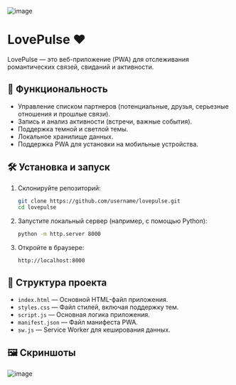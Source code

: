 ![image](https://github.com/user-attachments/assets/d4cee6ba-df9c-48d0-9d27-47a55863a561)

# LovePulse ❤️

LovePulse — это веб-приложение (PWA) для отслеживания романтических связей, свиданий и активности.

## 🚀 Функциональность
- Управление списком партнеров (потенциальные, друзья, серьезные отношения и прошлые связи).
- Запись и анализ активности (встречи, важные события).
- Поддержка темной и светлой темы.
- Локальное хранилище данных.
- Поддержка PWA для установки на мобильные устройства.

## 🛠️ Установка и запуск
1. Склонируйте репозиторий:
   ```sh
   git clone https://github.com/username/lovepulse.git
   cd lovepulse
   ```
2. Запустите локальный сервер (например, с помощью Python):
   ```sh
   python -m http.server 8000
   ```
3. Откройте в браузере:
   ```
   http://localhost:8000
   ```

## 📁 Структура проекта
- `index.html` — Основной HTML-файл приложения.
- `styles.css` — Файл стилей, включая поддержку тем.
- `script.js` — Основная логика приложения.
- `manifest.json` — Файл манифеста PWA.
- `sw.js` — Service Worker для кеширования данных.

## 🖼️ Скриншоты
![image](https://github.com/user-attachments/assets/4752b2d3-dfd6-4bf0-85d7-01c1dee8db95)

